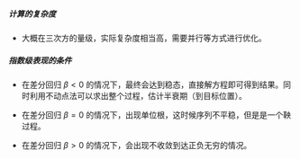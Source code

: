 ##### 计算的复杂度

- 大概在三次方的量级，实际复杂度相当高，需要并行等方式进行优化。

##### 指数级表现的条件

- 在差分回归 $β<0$ 的情况下，最终会达到稳态，直接解方程即可得到结果。同时利用不动点法可以求出整个过程，估计半衰期（到目标位置）。

- 在差分回归 $β=0$ 的情况下，出现单位根，这时候序列不平稳，但是是一个鞅过程。

- 在差分回归 $β>0$ 的情况下，会出现不收敛到达正负无穷的情况。